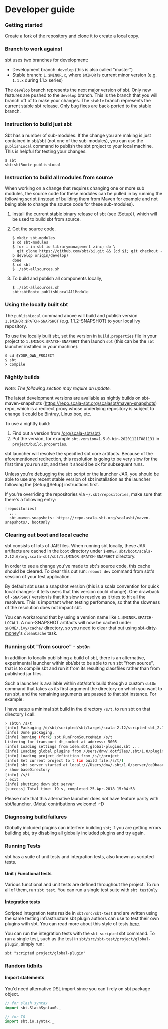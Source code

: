 Developer guide
===============

### Getting started

Create a [fork](https://docs.github.com/en/github/getting-started-with-github/fork-a-repo) of the repository and [clone](https://docs.github.com/en/github/creating-cloning-and-archiving-repositories/cloning-a-repository) it to create a local copy.

### Branch to work against

sbt uses two branches for development:

- Development branch: `develop` (this is also called "master")
- Stable branch: `1.$MINOR.x`, where `$MINOR` is current minor version (e.g. `1.1.x` during 1.1.x series)

The `develop` branch represents the next major version of sbt. Only new features are pushed to the `develop` branch. This is the branch that you will branch off of to make your changes.
The `stable` branch represents the current stable sbt release. Only bug fixes are back-ported to the stable branch.

### Instruction to build just sbt

Sbt has a number of sub-modules. If the change you are making is just contained in sbt/sbt (not one of the sub-modules),
you can use the `publishLocal` command to publish the sbt project to your local machine. This is helpful for testing your changes.

```
$ sbt
sbt:sbtRoot> publishLocal
```

### Instruction to build all modules from source

When working on a change that requires changing one or more sub modules, the source code for these modules can be pulled in by running the following script
(instead of building them from Maven for example and not being able to change the source code for these sub-modules).

1. Install the current stable binary release of sbt (see [Setup]), which will be used to build sbt from source.
2. Get the source code.

   ```
   $ mkdir sbt-modules
   $ cd sbt-modules
   $ for i in sbt io librarymanagement zinc; do \
     git clone https://github.com/sbt/$i.git && (cd $i; git checkout -b develop origin/develop)
   done
   $ cd sbt
   $ ./sbt-allsources.sh
   ```

3. To build and publish all components locally,

   ```
   $ ./sbt-allsources.sh
   sbt:sbtRoot> publishLocalAllModule
   ```

### Using the locally built sbt

The `publishLocal` command above will build and publish version `1.$MINOR.$PATCH-SNAPSHOT` (e.g. 1.1.2-SNAPSHOT) to your local ivy repository.

To use the locally built sbt, set the version in `build.properties` file in your project to `1.$MINOR.$PATCH-SNAPSHOT` then launch `sbt` (this can be the `sbt` launcher installed in your machine).

```
$ cd $YOUR_OWN_PROJECT
$ sbt
> compile
```

### Nightly builds

_Note: The following section may require an update._

The latest development versions are available as nightly builds on sbt-maven-snapshots (<https://repo.scala-sbt.org/scalasbt/maven-snapshots>) repo, which is a redirect proxy whose underlying repository is subject to change it could be Bintray, Linux box, etc.

To use a nightly build:

1. Find out a version from [/org/scala-sbt/sbt/](https://repo.scala-sbt.org/scalasbt/maven-snapshots/org/scala-sbt/sbt/).
2. Put the version, for example `sbt.version=1.5.0-bin-20201121T081131` in `project/build.properties`.

sbt launcher will resolve the specified sbt core artifacts. Because of the aforementioned redirection, this resolution is going to be very slow for the first time you run sbt, and then it should be ok for subsequent runs.

Unless you're debugging the `sbt` script or the launcher JAR, you should be able to use any recent stable version of sbt installation as the launcher following the [Setup][Setup] instructions first.

If you're overriding the repositories via `~/.sbt/repositories`, make sure that there's a following entry:

```
[repositories]
  ...
  sbt-maven-snapshots: https://repo.scala-sbt.org/scalasbt/maven-snapshots/, bootOnly
```

### Clearing out boot and local cache

sbt consists of lots of JAR files. When running sbt locally, these JAR artifacts are cached in the `boot` directory under `$HOME/.sbt/boot/scala-2.12.6/org.scala-sbt/sbt/1.$MINOR.$PATCH-SNAPSHOT` directory.

In order to see a change you've made to sbt's source code, this cache should be cleared. To clear this out run: `reboot dev` command from sbt's session of your test application.

By default sbt uses a snapshot version (this is a scala convention for quick local changes- it tells users that this version could change).
One drawback of `-SNAPSHOT` version is that it's slow to resolve as it tries to hit all the resolvers.
This is important when testing perfomance, so that the slowness of the resolution does not impact sbt.

You can workaround that by using a version name like `1.$MINOR.$PATCH-LOCAL1`.
A non-SNAPSHOT artifacts will now be cached under `$HOME/.ivy/cache/` directory, so you need to clear that out using [sbt-dirty-money](https://github.com/sbt/sbt-dirty-money)'s `cleanCache` task.

### Running sbt "from source" - `sbtOn`

In addition to locally publishing a build of sbt, there is an alternative, experimental launcher within sbt/sbt
to be able to run sbt "from source", that is to compile sbt and run it from its resulting classfiles rather than
from published jar files.

Such a launcher is available within sbt/sbt's build through a custom `sbtOn` command that takes as its first
argument the directory on which you want to run sbt, and the remaining arguments are passed _to_ that sbt
instance. For example:

I have setup a minimal sbt build in the directory `/s/t`, to run sbt on that directory I call:

```bash
> sbtOn /s/t
[info] Packaging /d/sbt/scripted/sbt/target/scala-2.12/scripted-sbt_2.12-1.2.0-SNAPSHOT.jar ...
[info] Done packaging.
[info] Running (fork) sbt.RunFromSourceMain /s/t
Listening for transport dt_socket at address: 5005
[info] Loading settings from idea.sbt,global-plugins.sbt ...
[info] Loading global plugins from /Users/dnw/.dotfiles/.sbt/1.0/plugins
[info] Loading project definition from /s/t/project
[info] Set current project to t (in build file:/s/t/)
[info] sbt server started at local:///Users/dnw/.sbt/1.0/server/ce9baa494c7598e4d59b/sock
> show baseDirectory
[info] /s/t
> exit
[info] shutting down sbt server
[success] Total time: 19 s, completed 25-Apr-2018 15:04:58
```

Please note that this alternative launcher does _not_ have feature parity with sbt/launcher. (Meta)
contributions welcome! :-D

### Diagnosing build failures

Globally included plugins can interfere building `sbt`; if you are getting errors building sbt, try disabling all globally included plugins and try again.

### Running Tests

sbt has a suite of unit tests and integration tests, also known as scripted tests.

#### Unit / Functional tests

Various functional and unit tests are defined throughout the
project. To run all of them, run `sbt test`. You can run a single test
suite with `sbt testOnly`

#### Integration tests

Scripted integration tests reside in `sbt/src/sbt-test` and are
written using the same testing infrastructure sbt plugin authors can
use to test their own plugins with sbt. You can read more about this
style of tests [here](https://www.scala-sbt.org/1.0/docs/Testing-sbt-plugins).

You can run the integration tests with the `sbt scripted` sbt
command. To run a single test, such as the test in
`sbt/src/sbt-test/project/global-plugin`, simply run:

    sbt "scripted project/global-plugin"

### Random tidbits

#### Import statements

You'd need alternative DSL import since you can't rely on sbt package object.

```scala
// for slash syntax
import sbt.SlashSyntax0._

// for IO
import sbt.io.syntax._
```
